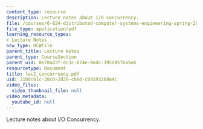 ```yaml
---
content_type: resource
description: Lecture notes about I/O Concurrency.
file: /courses/6-824-distributed-computer-systems-engineering-spring-2006/218dc61c38c02d26cb8dcb9193268a4c_lec2_concurrency.pdf
file_type: application/pdf
learning_resource_types:
- Lecture Notes
ocw_type: OCWFile
parent_title: Lecture Notes
parent_type: CourseSection
parent_uid: 8e78a43f-dc3c-674e-0edc-395d857ba5e6
resourcetype: Document
title: lec2_concurrency.pdf
uid: 218dc61c-38c0-2d26-cb8d-cb9193268a4c
video_files:
  video_thumbnail_file: null
video_metadata:
  youtube_id: null
---
```

Lecture notes about I/O Concurrency.
